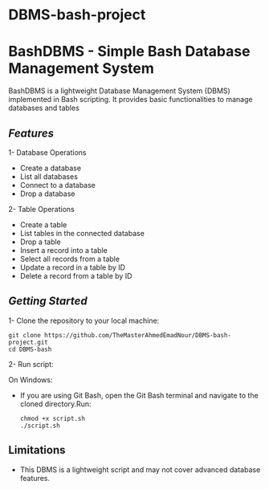 # DBMS-bash-project

# BashDBMS - Simple Bash Database Management System
BashDBMS is a lightweight Database Management System (DBMS) implemented in Bash scripting. It provides basic functionalities to manage databases and tables

## *Features*
1- Database Operations
  - Create a database
  - List all databases
  - Connect to a database
  - Drop a database
    
2- Table Operations
  - Create a table
  - List tables in the connected database
  - Drop a table
  - Insert a record into a table
  - Select all records from a table
  - Update a record in a table by ID
  - Delete a record from a table by ID



## *Getting Started*
1- Clone the repository to your local machine:
  ```
  git clone https://github.com/TheMasterAhmedEmadNour/DBMS-bash-project.git
  cd DBMS-bash
  ```
2- Run script:

  On Windows:
   
  - If you are using Git Bash, open the Git Bash terminal and navigate to the cloned directory.Run:
    ```
    chmod +x script.sh
    ./script.sh
    ```
   
## Limitations
- This DBMS is a lightweight script and may not cover advanced database features.



